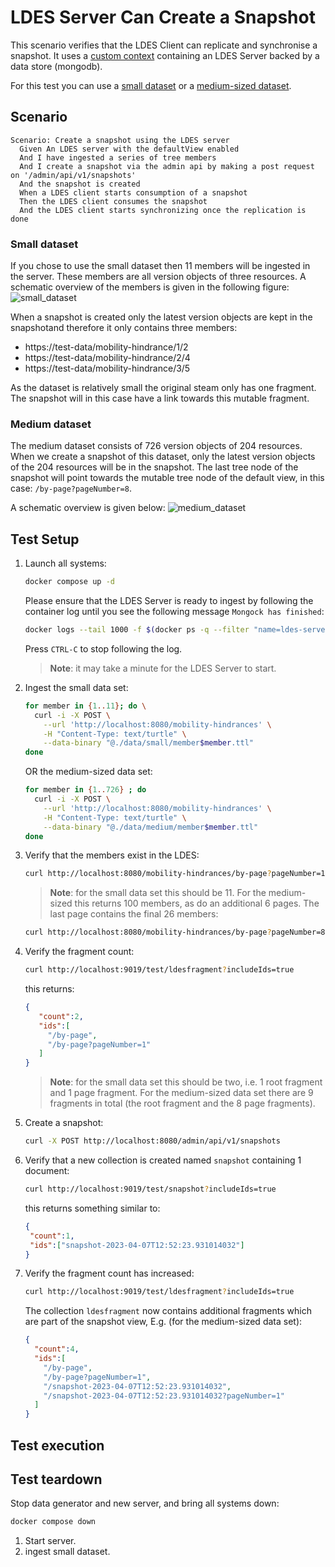 # LDES Server Can Create a Snapshot
This scenario verifies that the LDES Client can replicate and synchronise a snapshot. It uses a [custom context](./docker-compose.yml) containing an LDES Server backed by a data store (mongodb).

For this test you can use a [small dataset](./data/small/) or a [medium-sized dataset](./data/medium/).

## Scenario
```gherkin
Scenario: Create a snapshot using the LDES server
  Given An LDES server with the defaultView enabled
  And I have ingested a series of tree members
  And I create a snapshot via the admin api by making a post request on '/admin/api/v1/snapshots'
  And the snapshot is created
  When a LDES client starts consumption of a snapshot
  Then the LDES client consumes the snapshot
  And the LDES client starts synchronizing once the replication is done
```

### Small dataset
If you chose to use the small dataset then 11 members will be ingested in the server. These members are all version objects of three resources. A schematic overview of the members is given in the following figure:
![small_dataset](images/small_dataset.png)

When a snapshot is created only the latest version objects are kept in the snapshotand therefore it only contains three members:
* https://test-data/mobility-hindrance/1/2
* https://test-data/mobility-hindrance/2/4
* https://test-data/mobility-hindrance/3/5

As the dataset is relatively small the original steam only has one fragment. The snapshot will in this case have a link towards this mutable fragment.

### Medium dataset
The medium dataset consists of 726 version objects of 204 resources. When we create a snapshot of this dataset, only the latest version objects of the 204 resources will be in the snapshot. The last tree node of the snapshot will point towards the mutable tree node of the default view, in this case: `/by-page?pageNumber=8`.

A schematic overview is given below:
![medium_dataset](images/medium_dataset.png)

## Test Setup
1. Launch all systems:
    ```bash
    docker compose up -d
    ```
    Please ensure that the LDES Server is ready to ingest by following the container log until you see the following message `Mongock has finished`:
    ```bash
    docker logs --tail 1000 -f $(docker ps -q --filter "name=ldes-server$")
    ```
    Press `CTRL-C` to stop following the log.
    
    > **Note**: it may take a minute for the LDES Server to start.

2. Ingest the small data set:
    ```bash
    for member in {1..11}; do \
      curl -i -X POST \
        --url 'http://localhost:8080/mobility-hindrances' \
        -H "Content-Type: text/turtle" \
        --data-binary "@./data/small/member$member.ttl"
    done
    ```
    OR the medium-sized data set:
    ```bash
    for member in {1..726} ; do
      curl -i -X POST \
        --url 'http://localhost:8080/mobility-hindrances' \
        -H "Content-Type: text/turtle" \
        --data-binary "@./data/medium/member$member.ttl"
    done
    ```

3. Verify that the members exist in the LDES:
    ```bash
    curl http://localhost:8080/mobility-hindrances/by-page?pageNumber=1 -s | grep "terms:isVersionOf" | wc -l
    ```
    > **Note**: for the small data set this should be 11. For the medium-sized this returns 100 members, as do an additional 6 pages. The last page contains the final 26 members:
    ```bash
    curl http://localhost:8080/mobility-hindrances/by-page?pageNumber=8 -s | grep "terms:isVersionOf" | wc -l
    ```
    
4. Verify the fragment count:
   ```bash
   curl http://localhost:9019/test/ldesfragment?includeIds=true
   ```
   this returns:
   ```json
   {
      "count":2,
      "ids":[
        "/by-page",
        "/by-page?pageNumber=1"
      ]
   }
   ```
    > **Note**: for the small data set this should be two, i.e. 1 root fragment and 1 page fragment. For the medium-sized data set there are 9 fragments in total (the root fragment and the 8 page fragments).


5. Create a snapshot:
    ```bash
    curl -X POST http://localhost:8080/admin/api/v1/snapshots
    ```

6. Verify that a new collection is created named `snapshot` containing 1 document:
   ```bash
   curl http://localhost:9019/test/snapshot?includeIds=true
   ```
   this returns something similar to:
   ```json
   {
    "count":1,
    "ids":["snapshot-2023-04-07T12:52:23.931014032"]
   }
   ```

7. Verify the fragment count has increased:
   ```bash
   curl http://localhost:9019/test/ldesfragment?includeIds=true
   ```
   The collection `ldesfragment` now contains additional fragments which are part of the snapshot view, E.g. (for the medium-sized data set):
    ```json
    {
      "count":4,
      "ids":[
        "/by-page",
        "/by-page?pageNumber=1",
        "/snapshot-2023-04-07T12:52:23.931014032",
        "/snapshot-2023-04-07T12:52:23.931014032?pageNumber=1"
      ]
    }
    ```

## Test execution




## Test teardown
Stop data generator and new server, and bring all systems down:
```bash
docker compose down
```

1. Start server. 
2. ingest small dataset.
